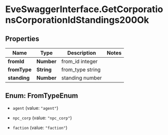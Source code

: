 # EveSwaggerInterface.GetCorporationsCorporationIdStandings200Ok

## Properties
Name | Type | Description | Notes
------------ | ------------- | ------------- | -------------
**fromId** | **Number** | from_id integer | 
**fromType** | **String** | from_type string | 
**standing** | **Number** | standing number | 


<a name="FromTypeEnum"></a>
## Enum: FromTypeEnum


* `agent` (value: `"agent"`)

* `npc_corp` (value: `"npc_corp"`)

* `faction` (value: `"faction"`)




